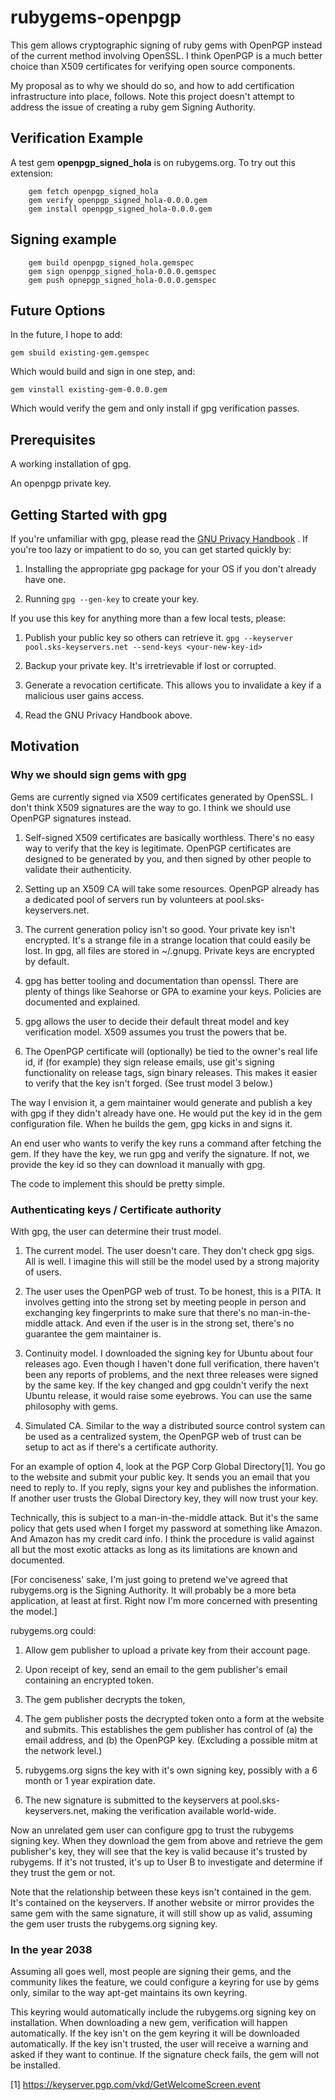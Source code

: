 rubygems-openpgp
================

This gem allows cryptographic signing of ruby gems with OpenPGP
instead of the current method involving OpenSSL.  I think OpenPGP is a
much better choice than X509 certificates for verifying open source
components.

My proposal as to why we should do so, and how to add certification
infrastructure into place, follows.  Note this project doesn't attempt
to address the issue of creating a ruby gem Signing Authority.

Verification Example
--------------------

A test gem **openpgp_signed_hola** is on rubygems.org.  To try out
this extension:

        gem fetch openpgp_signed_hola
        gem verify openpgp_signed_hola-0.0.0.gem
        gem install openpgp_signed_hola-0.0.0.gem

Signing example
---------------

        gem build openpgp_signed_hola.gemspec
        gem sign openpgp_signed_hola-0.0.0.gemspec
        gem push opnepgp_signed_hola-0.0.0.gemspec

Future Options
--------------

In the future, I hope to add:

`gem sbuild existing-gem.gemspec`

Which would build and sign in one step, and:

`gem vinstall existing-gem-0.0.0.gem`

Which would verify the gem and only install if gpg verification passes. 

Prerequisites
-------------

A working installation of gpg.

An openpgp private key.

Getting Started with gpg
------------------------

If you're unfamiliar with gpg, please read the [GNU Privacy
Handbook](http://www.gnupg.org/gph/en/manual.html) .  If you're too
lazy or impatient to do so, you can get started quickly by:

1. Installing the appropriate gpg package for your OS if you don't
already have one.

1. Running `gpg --gen-key` to create your key.

If you use this key for anything more than a few local tests, please:

1. Publish your public key so others can retrieve it.
   `gpg --keyserver pool.sks-keyservers.net --send-keys <your-new-key-id>`

1. Backup your private key.  It's irretrievable if lost or corrupted.

1. Generate a revocation certificate.  This allows you to invalidate a
key if a malicious user gains access.

1. Read the GNU Privacy Handbook above.

Motivation
----------

### Why we should sign gems with gpg

Gems are currently signed via X509 certificates generated by OpenSSL.
I don't think X509 signatures are the way to go.  I think we should use
OpenPGP signatures instead.

1. Self-signed X509 certificates are basically worthless.  There's no
easy way to verify that the key is legitimate.  OpenPGP certificates
are designed to be generated by you, and then signed by other people
to validate their authenticity.

2. Setting up an X509 CA will take some resources.  OpenPGP already
has a dedicated pool of servers run by volunteers at
pool.sks-keyservers.net.

3. The current generation policy isn't so good.  Your private key
isn't encrypted.  It's a strange file in a strange location that could
easily be lost.  In gpg, all files are stored in ~/.gnupg.  Private
keys are encrypted by default.

4. gpg has better tooling and documentation than openssl.  There are
plenty of things like Seahorse or GPA to examine your keys.  Policies
are documented and explained.

5. gpg allows the user to decide their default threat model and key
verification model.  X509 assumes you trust the powers that be.

6. The OpenPGP certificate will (optionally) be tied to the owner's
real life id, if (for example) they sign release emails, use git's
signing functionality on release tags, sign binary releases.  This
makes it easier to verify that the key isn't forged.  (See trust model
3 below.)

The way I envision it, a gem maintainer would generate and publish a
key with gpg if they didn't already have one.  He would put the key id
in the gem configuration file.  When he builds the gem, gpg kicks in
and signs it.

An end user who wants to verify the key runs a command after fetching
the gem.  If they have the key, we run gpg and verify the signature.
If not, we provide the key id so they can download it manually with
gpg.

The code to implement this should be pretty simple.

### Authenticating keys / Certificate authority

With gpg, the user can determine their trust model.

1. The current model.  The user doesn't care.  They don't check gpg
sigs.  All is well.  I imagine this will still be the model used by a
strong majority of users.

2. The user uses the OpenPGP web of trust.  To be honest, this is a
PITA.  It involves getting into the strong set by meeting people in
person and exchanging key fingerprints to make sure that there's no
man-in-the-middle attack.  And even if the user is in the strong set,
there's no guarantee the gem maintainer is.

3. Continuity model.  I downloaded the signing key for Ubuntu about four
releases ago.  Even though I haven't done full verification, there
haven't been any reports of problems, and the next three releases were
signed by the same key.  If the key changed and gpg couldn't verify the
next Ubuntu release, it would raise some eyebrows.  You can use the same
philosophy with gems.

4. Simulated CA.  Similar to the way a distributed source control system
can be used as a centralized system, the OpenPGP web of trust can be
setup to act as if there's a certificate authority.

For an example of option 4, look at the PGP Corp Global Directory[1].
You go to the website and submit your public key.  It sends you an email
that you need to reply to.  If you reply, signs your key and
publishes the information.  If another user trusts the Global Directory
key, they will now trust your key.

Technically, this is subject to a man-in-the-middle attack.  But it's
the same policy that gets used when I forget my password at something
like Amazon.  And Amazon has my credit card info.  I think the
procedure is valid against all but the most exotic attacks as long as
its limitations are known and documented.

[For conciseness' sake, I'm just going to pretend we've agreed that
rubygems.org is the Signing Authority.  It will probably be a more
beta application, at least at first.  Right now I'm more concerned
with presenting the model.]

rubygems.org could:

1. Allow gem publisher to upload a private key from their account page.

2. Upon receipt of key, send an email to the gem publisher's email
containing an encrypted token.

3. The gem publisher decrypts the token,

4. The gem publisher posts the decrypted token onto a form at the
website and submits.  This establishes the gem publisher has control of
(a) the email address, and (b) the OpenPGP key.  (Excluding a possible
mitm at the network level.)

5. rubygems.org signs the key with it's own signing key, possibly with a
6 month or 1 year expiration date.

6. The new signature is submitted to the keyservers at
pool.sks-keyservers.net, making the verification available world-wide.

Now an unrelated gem user can configure gpg to trust the rubygems
signing key.  When they download the gem from above and retrieve the gem
publisher's key, they will see that the key is valid because it's
trusted by rubygems.  If it's not trusted, it's up to User B to
investigate and determine if they trust the gem or not.

Note that the relationship between these keys isn't contained in the
gem.  It's contained on the keyservers.  If another website or mirror
provides the same gem with the same signature, it will still show up as
valid, assuming the gem user trusts the rubygems.org signing key.

### In the year 2038

Assuming all goes well, most people are signing their gems, and the
community likes the feature, we could configure a keyring for use by
gems only, similar to the way apt-get maintains its own keyring.

This keyring would automatically include the rubygems.org signing key on
installation.  When downloading a new gem, verification will happen
automatically.  If the key isn't on the gem keyring it will be
downloaded automatically.  If the key isn't trusted, the user will
receive a warning and asked if they want to continue.  If the signature
check fails, the gem will not be installed.

[1] https://keyserver.pgp.com/vkd/GetWelcomeScreen.event
